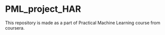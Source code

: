 # PML_project_HAR
This repository is made as a part of Practical Machine Learning course from coursera.

